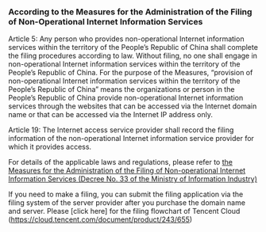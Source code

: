 ### According to the Measures for the Administration of the Filing of Non-Operational Internet Information Services
Article 5: Any person who provides non-operational Internet information services within the territory of the People’s Republic of China shall complete the filing procedures according to law. Without filing, no one shall engage in non-operational Internet information services within the territory of the People’s Republic of China. For the purpose of the Measures, “provision of non-operational Internet information services within the territory of the People’s Republic of China” means the organizations or person in the People’s Republic of China provide non-operational Internet information services through the websites that can be accessed via the Internet domain name or that can be accessed via the Internet IP address only. 

Article 19: The Internet access service provider shall record the filing information of the non-operational Internet information service provider for which it provides access. 

For details of the applicable laws and regulations, please refer to [the Measures for the Administration of the Filing of Non-operational Internet Information Services (Decree No. 33 of the Ministry of Information Industry)](http://www.miitbeian.gov.cn/state/outPortal/queryMutualityDownloadInfo.action?id=11)

If you need to make a filing, you can submit the filing application via the filing system of the server provider after you purchase the domain name and server. Please [click here] for the filing flowchart of Tencent Cloud (https://cloud.tencent.com/document/product/243/655)
